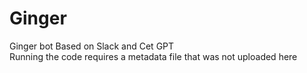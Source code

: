 # Ginger
Ginger bot
Based on Slack and Cet GPT \
Running the code requires a metadata file that was not uploaded here
